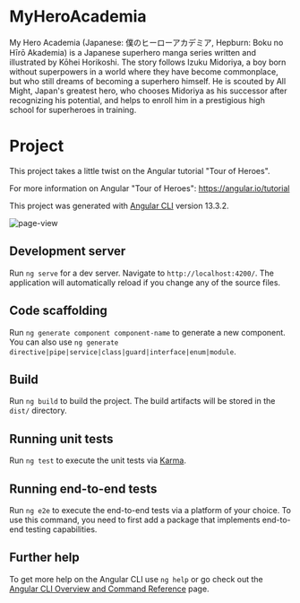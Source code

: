 # MyHeroAcademia

My Hero Academia (Japanese: 僕のヒーローアカデミア, Hepburn: Boku no Hīrō Akademia) is a Japanese superhero manga series written and illustrated by Kōhei Horikoshi. The story follows Izuku Midoriya, a boy born without superpowers in a world where they have become commonplace, but who still dreams of becoming a superhero himself. He is scouted by All Might, Japan's greatest hero, who chooses Midoriya as his successor after recognizing his potential, and helps to enroll him in a prestigious high school for superheroes in training. 

# Project

This project takes a little twist on the Angular tutorial "Tour of Heroes".

For more information on Angular "Tour of Heroes": https://angular.io/tutorial

This project was generated with [Angular CLI](https://github.com/angular/angular-cli) version 13.3.2.

![page-view](https://user-images.githubusercontent.com/48588622/164911807-7806cda6-3d68-4d66-8ede-663b55825172.png)


## Development server

Run `ng serve` for a dev server. Navigate to `http://localhost:4200/`. The application will automatically reload if you change any of the source files.

## Code scaffolding

Run `ng generate component component-name` to generate a new component. You can also use `ng generate directive|pipe|service|class|guard|interface|enum|module`.

## Build

Run `ng build` to build the project. The build artifacts will be stored in the `dist/` directory.

## Running unit tests

Run `ng test` to execute the unit tests via [Karma](https://karma-runner.github.io).

## Running end-to-end tests

Run `ng e2e` to execute the end-to-end tests via a platform of your choice. To use this command, you need to first add a package that implements end-to-end testing capabilities.

## Further help

To get more help on the Angular CLI use `ng help` or go check out the [Angular CLI Overview and Command Reference](https://angular.io/cli) page.
